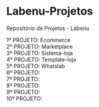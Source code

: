 # Labenu-Projetos
Repositório de Projetos - Labenu

1º  PROJETO: Ecommerce <br>
2º  PROJETO: Marketplace <br>
3º  PROJETO: Sistema-loja <br>
4º  PROJETO: Template-loja <br>
5º  PROJETO: Whatslab <br>
6º  PROJETO: <br>
7º  PROJETO: <br>
8º  PROJETO: <br>
9º  PROJETO: <br>
10º PROJETO: <br>


